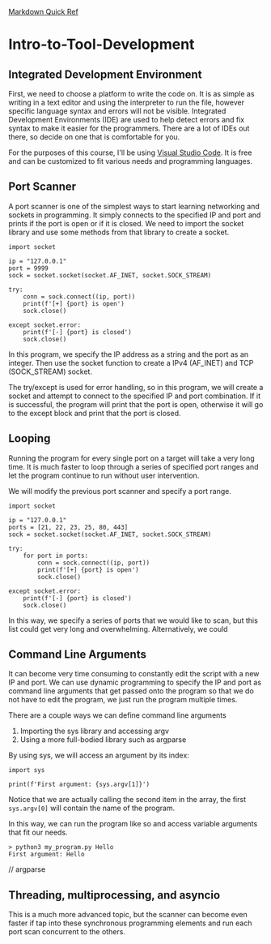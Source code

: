 [Markdown Quick Ref](https://wordpress.com/support/markdown-quick-reference/)

# Intro-to-Tool-Development

## Integrated Development Environment

First, we need to choose a platform to write the code on.  It is as simple as writing in a text editor and using the interpreter to run the file, however specific language syntax and errors will not be visible.  Integrated Development Environments (IDE) are used to help detect errors and fix syntax to make it easier for the programmers.  There are a lot of IDEs out there, so decide on one that is comfortable for you.

For the purposes of this course, I'll be using [Visual Studio Code](https://code.visualstudio.com/).  It is free and can be customized to fit various needs and programming languages.

## Port Scanner

A port scanner is one of the simplest ways to start learning networking and sockets in programming.  It simply connects to the specified IP and port and prints if the port is open or if it is closed.  We need to import the socket library and use some methods from that library to create a socket.

```
import socket

ip = "127.0.0.1"
port = 9999
sock = socket.socket(socket.AF_INET, socket.SOCK_STREAM)

try:
    conn = sock.connect((ip, port))
    print(f'[+] {port} is open')
    sock.close()

except socket.error:
    print(f'[-] {port} is closed')
    sock.close()
```

In this program, we specify the IP address as a string and the port as an integer.  Then use the socket function to create a IPv4 (AF_INET) and TCP (SOCK_STREAM) socket.

The try/except is used for error handling, so in this program, we will create a socket and attempt to connect to the specified IP and port combination.  If it is successful, the program will print that the port is open, otherwise it will go to the except block and print that the port is closed.

## Looping

Running the program for every single port on a target will take a very long time.  It is much faster to loop through a series of specified port ranges and let the program continue to run without user intervention.

We will modify the previous port scanner and specify a port range.

```
import socket

ip = "127.0.0.1"
ports = [21, 22, 23, 25, 80, 443]
sock = socket.socket(socket.AF_INET, socket.SOCK_STREAM)

try:
    for port in ports:
        conn = sock.connect((ip, port))
        print(f'[+] {port} is open')
        sock.close()

except socket.error:
    print(f'[-] {port} is closed')
    sock.close()
```

In this way, we specify a series of ports that we would like to scan, but this list could get very long and overwhelming.  Alternatively, we could 

## Command Line Arguments

It can become very time consuming to constantly edit the script with a new IP and port.  We can use dynamic programming to specify the IP and port as command line arguments that get passed onto the program so that we do not have to edit the program, we just run the program multiple times.

There are a couple ways we can define command line arguments
1. Importing the sys library and accessing argv
2. Using a more full-bodied library such as argparse

By using sys, we will access an argument by its index:
```
import sys

print(f'First argument: {sys.argv[1]}')
```
Notice that we are actually calling the second item in the array, the first `sys.argv[0]` will contain the name of the program.

In this way, we can run the program like so and access variable arguments that fit our needs.
```
> python3 my_program.py Hello
First argument: Hello
```

// argparse

## Threading, multiprocessing, and asyncio

This is a much more advanced topic, but the scanner can become even faster if tap into these synchronous programming elements and run each port scan concurrent to the others.
